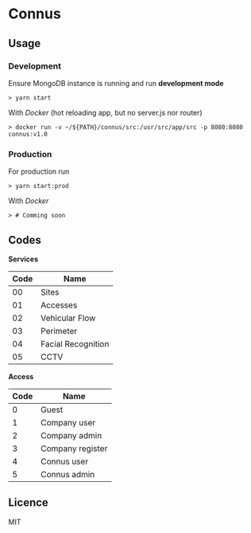 # Connus

## Usage

### Development

Ensure MongoDB instance is running and run **development mode**

```
> yarn start
```

With _Docker_ (hot reloading app, but no server.js nor router)

```
> docker run -v ~/${PATH}/connus/src:/usr/src/app/src -p 8080:8080 connus:v1.0
```

### Production

For production run

```
> yarn start:prod
```

With _Docker_

```
> # Comming soon
```

## Codes

**Services**

| Code | Name               |
| ---- | ------------------ |
| 00   | Sites              |
| 01   | Accesses           |
| 02   | Vehicular Flow     |
| 03   | Perimeter          |
| 04   | Facial Recognition |
| 05   | CCTV               |

**Access**

| Code | Name             |
| ---- | ---------------- |
| 0    | Guest            |
| 1    | Company user     |
| 2    | Company admin    |
| 3    | Company register |
| 4    | Connus user      |
| 5    | Connus admin     |

## Licence

MIT
